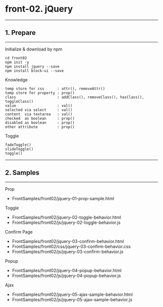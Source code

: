 # front-02. jQuery
________________________________________
## 1. Prepare
________________________________________
Initialize & download by npm

```shell
cd front02
npm init -y
npm install jquery --save
npm install block-ui --save
```

Knowledge

```text
temp store for css      : attr(), removeAttr()
temp store for property : prop()   
class                   : addClass(), removeClass(), hasClass(), toggleClass()
value                   : val()
selected via select     : val()
content  via textarea   : val()
checked  as boolean     : prop()
disabled as boolean     : prop()
other attribute         : prop()
```

Toggle

```text
fadeToggle()
slideToggle()
toggle()
```

________________________________________
## 2. Samples
________________________________________
Prop

- FrontSamples/front02/jquery-01-prop-sample.html

Toggle

- FrontSamples/front02/jquery-02-toggle-behavior.html
- FrontSamples/front02/js/jquery-02-toggle-behavior.js

Confirm Page

- FrontSamples/front02/jquery-03-confirm-behavior.html
- FrontSamples/front02/css/jquery-03-confirm-behavior.css
- FrontSamples/front02/js/jquery-03-confirm-behavior.js

Popup

- FrontSamples/front02/jquery-04-popup-behavior.html
- FrontSamples/front02/js/jquery-04-popup-behavior.js

Ajax

- FrontSamples/front02/jquery-05-ajax-sample-behavior.html
- FrontSamples/front02/js/jquery-05-ajax-sample-behavior.js